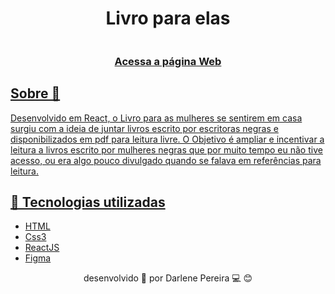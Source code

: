 <h1 align='center'>Livro para elas</h1>

<img src='https://ik.imagekit.io/imageslenny/tr:w-1366,h-634,cm-extract,x-0,y-134/Captura_de_tela_de_2021-01-22_08-01-19_ycmniAamb.png' alt=''>

<h3 align="center">
<a href="https://livros-para-elas.netlify.app/"> Acessa a página Web
</h3>
  
## Sobre 📝
Desenvolvido em React, o Livro para as mulheres se sentirem em casa surgiu com a ideia de juntar livros escrito por escritoras negras e disponibilizados em pdf para leitura livre. O Objetivo é ampliar e incentivar a leitura a livros escrito por mulheres negras que por muito tempo eu não tive acesso, ou era algo pouco divulgado quando se falava em referências para leitura.

 ## 🚀 Tecnologias utilizadas
 
 - [HTML](https://www.w3schools.com/)
 - [Css3](https://www.w3schools.com/)
 - [ReactJS](https://pt-br.reactjs.org/)
 - [Figma](https://www.figma.com/)
 
<p align="center">desenvolvido 💜 por Darlene Pereira 💻 😊</p>



